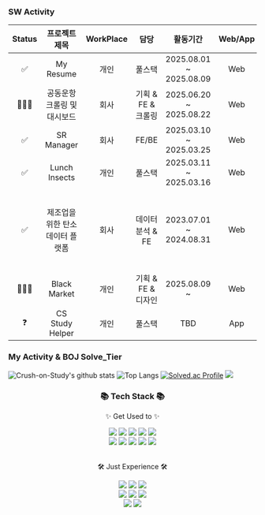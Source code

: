 ### SW Activity
| Status  | 프로젝트 제목 | WorkPlace | 담당 | 활동기간 | Web/App | 인원 | 대표 기술스택 | 
| :-----: | :-----: | :-----: | :-----: | :-----: | :-----: | :-----: | :-----: |
|✅| My Resume | 개인 | 풀스택 | 2025.08.01 ~ 2025.08.09 | Web | 1인 | React |
|🧑🏻‍💻| 공동운항 크롤링 및 대시보드 | 회사 | 기획 & FE & 크롤링 | 2025.06.20 ~ 2025.08.22 | Web | 4인 | Python |
|✅| SR Manager | 회사 | FE/BE | 2025.03.10 ~  2025.03.25 | Web | 2인 | Vue2 |
|✅| Lunch Insects | 개인 | 풀스택 | 2025.03.11 ~  2025.03.16 | Web | 1인 | Vue3 |
|✅| 제조업을 위한 탄소 데이터 플랫폼 | 회사 | 데이터분석 & FE | 2023.07.01 ~ 2024.08.31 | Web | 2인 + 외주업체 | Python |
|🧑🏻‍💻| Black Market | 개인 | 기획 & FE & 디자인 | 2025.08.09 ~ | Web | 2인 | React |
|❓| CS Study Helper | 개인 | 풀스택 | TBD | App | 2인 | React Native |


### My Activity & BOJ Solve_Tier
![Crush-on-Study's github stats](https://github-readme-stats.vercel.app/api?username=Crush-on-Study&show_icons=true&theme=radical)
![Top Langs](https://github-readme-stats.vercel.app/api/top-langs/?username=Crush-on-Study&layout=compact&theme=tokyonight)
[![Solved.ac Profile](http://mazassumnida.wtf/api/v2/generate_badge?boj=zkuths12)](https://solved.ac/zkuths12/)
<img src="http://mazandi.herokuapp.com/api?handle=zkuths12&theme=warm"/>


<div align=center>
	<h3>📚 Tech Stack 📚</h3>
	<p>✨ Get Used to ✨</p>
</div>
<div align="center">
  <img src="https://img.shields.io/badge/c++-00599C?style=for-the-badge&logo=c%2B%2B&logoColor=white">
  <img src="https://img.shields.io/badge/Python-3766AB?style=flat-square&logo=Python&logoColor=white" />
<img src="https://img.shields.io/badge/JavaScript-F7DF1E?style=flat&logo=JavaScript&logoColor=white" />
	<img src="https://img.shields.io/badge/Notion-000000?style=for-the-badge&logo=Notion&logoColor=white">
	<img src="https://img.shields.io/badge/Firebase-DD2C00?style=for-the-badge&logo=Firebase&logoColor=white">
  <br>
	<img src="https://img.shields.io/badge/Git-F05032?style=for-the-badge&logo=Git&logoColor=white">
  <img src="https://img.shields.io/badge/MySQL-4479A1?style=flat&logo=MySQL&logoColor=white" />
<img src="https://img.shields.io/badge/react-61DAFB?style=for-the-badge&logo=react&logoColor=black">
	 <img src="https://img.shields.io/badge/vue.js-4FC08D?style=for-the-badge&logo=vue.js&logoColor=white">
	<img src="https://img.shields.io/badge/node.js-339933?style=for-the-badge&logo=Node.js&logoColor=white">
 
	
</div>

<br>
<div align=center>
	<p>🛠 Just Experience 🛠</p>
</div>
<div align=center>
	<img src="https://img.shields.io/badge/Ruby-CC342D?style=for-the-badge&logo=Ruby&logoColor=white">
	<img src="https://img.shields.io/badge/jest-C21325?style=for-the-badge&logo=jest&logoColor=white">
	<img src="https://img.shields.io/badge/java-007396?style=for-the-badge&logo=java&logoColor=white">
	<br>
	<img src="https://img.shields.io/badge/django-092E20?style=for-the-badge&logo=django&logoColor=white">
  <img src="https://img.shields.io/badge/Bootstrap-7952B3?style=flat&logo=Bootstrap&logoColor=white" />
	<img src="https://img.shields.io/badge/Docker-2496ED?style=for-the-badge&logo=Docker&logoColor=white">
  <br>
	<img src="https://img.shields.io/badge/Jenkins-D24939?style=for-the-badge&logo=Jenkins&logoColor=white">
	<img src="https://img.shields.io/badge/Flutter-02569B?style=for-the-badge&logo=Flutter&logoColor=white">
</div>
<br>
